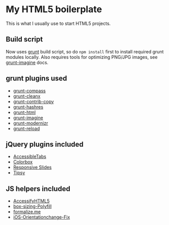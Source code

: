 # My HTML5 boilerplate

This is what I usually use to start HTML5 projects.

## Build script

Now uses [grunt](http://gruntjs.com) build script, so do `npm install` first to install required grunt modules locally. Also requires tools for optimizing PNG/JPG images, see [grunt-imagine](https://github.com/asciidisco/grunt-imagine) docs.

## grunt plugins used

* [grunt-compass](https://github.com/kahlil/grunt-compass)
* [grunt-cleanx](https://github.com/99corps/grunt-cleanx)
* [grunt-contrib-copy](https://github.com/gruntjs/grunt-contrib-copy)
* [grunt-hashres](https://github.com/Luismahou/grunt-hashres)
* [grunt-html](https://github.com/jzaefferer/grunt-html)
* [grunt-imagine](https://github.com/asciidisco/grunt-imagine)
* [grunt-modernizr](https://github.com/doctyper/grunt-modernizr)
* [grunt-reload](https://github.com/webxl/grunt-reload)

## jQuery plugins included

* [AccessibleTabs](https://github.com/ginader/Accessible-Tabs)
* [Colorbox](https://github.com/jackmoore/colorbox)
* [Responsive Slides](https://github.com/viljamis/ResponsiveSlides.js)
* [Tipsy](https://github.com/jaz303/tipsy)

## JS helpers included

* [AccessifyHTML5](https://github.com/yatil/accessifyhtml5.js)
* [box-sizing-Polyfill](https://github.com/Schepp/box-sizing-polyfill)
* [formalize.me](https://github.com/nathansmith/formalize)
* [iOS-Orientationchange-Fix](https://github.com/scottjehl/iOS-Orientationchange-Fix)
